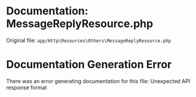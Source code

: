 # Documentation: MessageReplyResource.php

Original file: `app/Http\Resources\Others\MessageReplyResource.php`

# Documentation Generation Error

There was an error generating documentation for this file: Unexpected API response format